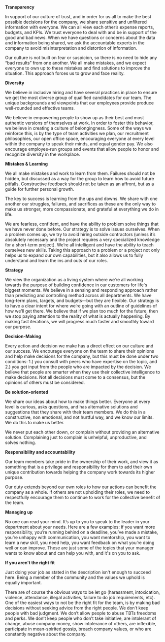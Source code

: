**Transparency**

In support of our culture of trust, and in order for us all to make the best possible decisions for the company, we share sensitive and unfiltered information with everyone. We can all view each other’s expense reports, budgets, and KPIs. We trust everyone to deal with and be in support of the good and bad news. When we have questions or concerns about the data and information being shared, we ask the accountable experts in the company to avoid misinterpretation and distortion of information.

Our culture is not built on fear or suspicion, so there is no need to hide any “bad results” from one another. We all make mistakes, and we expect everyone to own up to these mistakes and find solutions to improve the situation. This approach forces us to grow and face reality.

**Diversity**

We believe in inclusive hiring and have several practices in place to ensure we get the most diverse group of qualified candidates for our team. The unique backgrounds and viewpoints that our employees provide produce well-rounded and effective teams. 

We believe in empowering people to show up as their best and most authentic versions of themselves at work. In order to foster this behavior, we believe in creating a culture of belongingness. Some of the ways we reinforce this, is by the type of team activities we plan, our recruitment philosophies, our open office space, encouraging everyone at every level within the company to speak their minds, and equal gender pay. We also encourage employee-run groups and events that allow people to honor and recognize diversity in the workplace.  

**Mistakes & Learning**

We all make mistakes and work to learn from them. Failures should not be hidden, but discussed as a way for the group to learn how to avoid future pitfalls. Constructive feedback should not be taken as an affront, but as a guide for further personal growth.

The key to success is learning from the ups and downs. We share with one another our struggles, failures, and sacrifices as these are the only way to make us stronger, more compassionate, and grateful at everything we do in life.

We are fearless, confident, and have the ability to problem solve things that we have never done before. Our strategy is to solve issues ourselves. When a problem comes up, we try to avoid hiring outside contractors (unless it’s absolutely necessary and the project requires a very specialized knowledge for a short-term project). We’re all intelligent and have the ability to teach ourselves new skills. Taking this approach to a problem or a project not only helps us to expand our own capabilities, but it also allows us to fully understand and learn the ins and outs of our roles. 

**Strategy** 

We view the organization as a living system where we’re all working towards the purpose of building confidence in our customers for life's biggest moments. We believe in a sensing and responding approach rather than predicting and controlling method across all departments. We have long-term plans, targets, and budgets—but they are flexible. Our strategy is to have a clear intent for where we’re going with an outline of guidelines of how we’ll get there. We believe that if we plan too much for the future, then we stop paying attention to the reality of what is actually happening. By making fast iterations, we will progress much faster and smoothly toward our purpose.

**Decision-Making**

Every action and decision we make has a direct effect on our culture and our success. We encourage everyone on the team to share their opinions and help make decisions for the company, but this must be done under two conditions: 1.) you consult with peers who have expertise on the topic, and 2.) you get input from the people who are impacted by the decision. We believe that people are smarter when they use their collective intelligence to make decisions. Not all decisions must come to a consensus, but the opinions of others must be considered.

**Be solution-oriented** 

We share our ideas about how to make things better. Everyone at every level is curious, asks questions, and has alternative solutions and suggestions that they share with their team members. We do this in a constructive, non emotional, and not hurtful way, and we know our limits. We do this to make us better.

We never put each other down, or complain without providing an alternative solution. Complaining just to complain is unhelpful, unproductive, and solves nothing.

**Responsibility and accountability**

Our team members take pride in the ownership of their work, and view it as something that is a privilege and responsibility for them to add their own unique contribution towards helping the company work towards its higher purpose.

Our duty extends beyond our own roles to how our actions can benefit the company as a whole. If others are not upholding their roles, we need to respectfully encourage them to continue to work for the collective benefit of the team.

**Managing up**
 
No one can read your mind. It’s up to you to speak to the leader in your department about your needs. Here are a few examples: if you want more responsibility, you’re running behind on a deadline, you’ve made a mistake, you’re unhappy with communication, you want mentorship, you want to learn a new skill, you need help, you want feedback on what you’re doing well or can improve. These are just some of the topics that your manager wants to know about and can help you with, and it's on you to ask.

**If you aren't the right fit**

Just doing your job as stated in the description isn't enough to succeed here. Being a member of the community and the values we uphold is equally important.

There are of course the obvious ways to be let go (harassment, intoxication, violence, attendance, illegal activities, failure to do job requirements, etc). One of the easiest ways to not be the right fit for the team, is by making bad decisions without seeking advice from the right people. We don’t keep people with bad judgment. We don’t allow people to abuse TBTs freedoms and perks. We don’t keep people who don’t take initiative, are intolerant of change, abuse company money, show intolerance of others, are inflexible, participate in mean-spirited gossip, breach company values, or who are constantly negative about the company.
